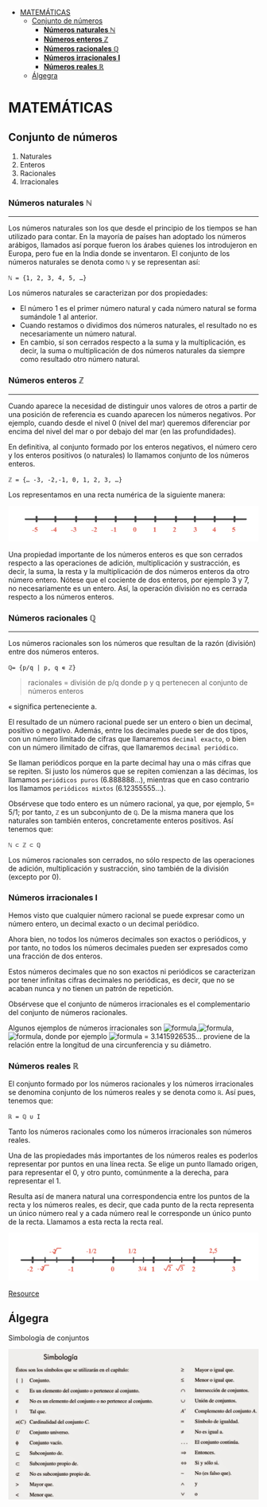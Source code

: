 - [MATEMÁTICAS](#matemáticas)
  - [Conjunto de números](#conjunto-de-números)
    - [**Números naturales ℕ**](#números-naturales-ℕ)
    - [**Números enteros ℤ**](#números-enteros-ℤ)
    - [**Números racionales ℚ**](#números-racionales-ℚ)
    - [**Números irracionales I**](#números-irracionales-i)
    - [**Números reales ℝ**](#números-reales-ℝ)
  - [Álgegra](#álgegra)

# MATEMÁTICAS

## Conjunto de números

1. Naturales
2. Enteros
3. Racionales
4. Irracionales

### **Números naturales ℕ**

---

Los números naturales son los que desde el principio de los tiempos se han utilizado para contar. En la mayoría de países han adoptado los números arábigos, llamados así porque fueron los árabes quienes los introdujeron en Europa, pero fue en la India donde se inventaron.
El conjunto de los números naturales se denota como `ℕ` y se representan así:

`ℕ = {1, 2, 3, 4, 5, …}`

Los números naturales se caracterizan por dos propiedades:

- El número 1 es el primer número natural y cada número natural se forma sumándole 1 al anterior.
- Cuando restamos o dividimos dos números naturales, el resultado no es necesariamente un número natural.
- En cambio, sí son cerrados respecto a la suma y la multiplicación, es decir, la suma o multiplicación de dos números naturales da siempre como resultado otro número natural.

### **Números enteros ℤ**

---

Cuando aparece la necesidad de distinguir unos valores de otros a partir de una posición de referencia es cuando aparecen los números negativos. Por ejemplo, cuando desde el nivel 0 (nivel del mar) queremos diferenciar por encima del nivel del mar o por debajo del mar (en las profundidades).

En definitiva, al conjunto formado por los enteros negativos, el número cero y los enteros positivos (o naturales) lo llamamos conjunto de los números enteros.

`ℤ = {… -3, -2,-1, 0, 1, 2, 3, …}`

Los representamos en una recta numérica de la siguiente manera:

![not found](img/img-1.png)

Una propiedad importante de los números enteros es que son cerrados respecto a las operaciones de adición, multiplicación y sustracción, es decir, la suma, la resta y la multiplicación de dos números enteros da otro número entero. Nótese que el cociente de dos enteros, por ejemplo 3 y 7, no necesariamente es un entero. Así, la operación división no es cerrada respecto a los números enteros.

### **Números racionales ℚ**

---

Los números racionales son los números que resultan de la razón (división) entre dos números enteros.

`ℚ= {p/q | p, q ∊ ℤ}`

> racionales = división de p/q donde p y q pertenecen al conjunto de números enteros

`∊` significa perteneciente a.

El resultado de un número racional puede ser un entero o bien un decimal, positivo o negativo. Además, entre los decimales puede ser de dos tipos, con un número limitado de cifras que llamaremos `decimal exacto`, o bien con un número ilimitado de cifras, que llamaremos `decimal periódico`.

Se llaman periódicos porque en la parte decimal hay una o más cifras que se repiten. Si justo los números que se repiten comienzan a las décimas, los llamamos `periódicos puros` (6.888888…), mientras que en caso contrario los llamamos `periódicos mixtos` (6.12355555…).

Obsérvese que todo entero es un número racional, ya que, por ejemplo, 5= 5/1; por tanto, `ℤ` es un subconjunto de `ℚ`. De la misma manera que los naturales son también enteros, concretamente enteros positivos. Así tenemos que:

`ℕ ⊂ ℤ ⊂ ℚ`

Los números racionales son cerrados, no sólo respecto de las operaciones de adición, multiplicación y sustracción, sino también de la división (excepto por 0).

### **Números irracionales I**

Hemos visto que cualquier número racional se puede expresar como un número entero, un decimal exacto o un decimal periódico.

Ahora bien, no todos los números decimales son exactos o periódicos, y por tanto, no todos los números decimales pueden ser expresados como una fracción de dos enteros.

Estos números decimales que no son exactos ni periódicos se caracterizan por tener infinitas cifras decimales no periódicas, es decir, que no se acaban nunca y no tienen un patrón de repetición.

Obsérvese que el conjunto de números irracionales es el complementario del conjunto de números racionales.

Algunos ejemplos de números irracionales son ![formula](https://render.githubusercontent.com/render/math?math=\sqrt{2}),![formula](https://render.githubusercontent.com/render/math?math=\pi), ![formula](https://render.githubusercontent.com/render/math?math=\sqrt[3]{5}), donde por ejemplo ![formula](https://render.githubusercontent.com/render/math?math=\pi) = 3.1415926535... proviene de la relación entre la longitud de una circunferencia y su diámetro.

### **Números reales ℝ**

El conjunto formado por los números racionales y los números irracionales se denomina conjunto de los números reales y se denota como `ℝ`.
Así pues, tenemos que:

`ℝ = ℚ ∪ I`

Tanto los números racionales como los números irracionales son números reales.

Una de las propiedades más importantes de los números reales es poderlos representar por puntos en una línea recta. Se elige un punto llamado origen, para representar el 0, y otro punto, comúnmente a la derecha, para representar el 1.

Resulta así de manera natural una correspondencia entre los puntos de la recta y los números reales, es decir, que cada punto de la recta representa un único número real y a cada número real le corresponde un único punto de la recta. Llamamos a esta recta la recta real.

![not found](img/img-4.png)

[Resource](https://www.sangakoo.com/es/temas/conjunto-de-numeros-reales-enteros-racionales-naturales-irracionales)

## Álgegra

Simbología de conjuntos

![not found](img/img-5.png)
